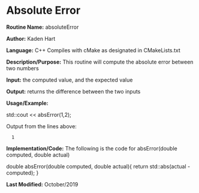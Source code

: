 # Absolute Error

**Routine Name:**           absoluteError

**Author:** Kaden Hart

**Language:** C++ Compiles with cMake as designated in CMakeLists.txt

**Description/Purpose:** This routine will compute the absolute error between two numbers

**Input:** the computed value, and the expected value

**Output:** returns the difference between the two inputs

**Usage/Example:**

std::cout << absError(1,2);

Output from the lines above:

      1

**Implementation/Code:** The following is the code for absError(double computed, double actual)

double absError(double computed, double actual){
    return std::abs(actual - computed);
}


**Last Modified:** October/2019
